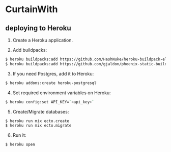 # CurtainWith

## deploying to Heroku

1. Create a Heroku application.

2. Add buildpacks:

```bash
$ heroku buildpacks:add https://github.com/HashNuke/heroku-buildpack-elixir
$ heroku buildpacks:add https://github.com/gjaldon/phoenix-static-buildpack
```

3. If you need Postgres, add it to Heroku:

```bash
$ heroku addons:create heroku-postgresql
```

4. Set required environment variables on Heroku:

```bash
$ heroku config:set API_KEY=`<api_key>`
```

5. Create/Migrate databases:

```bash
$ heroku run mix ecto.create
$ heroku run mix ecto.migrate
```

6. Run it:

```bash
$ heroku open
```

